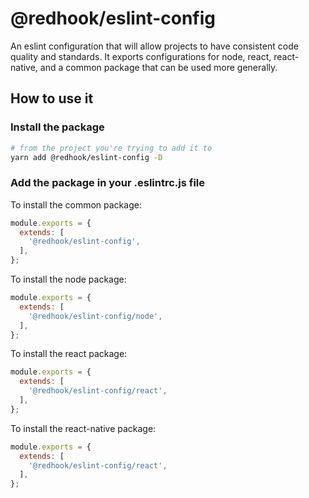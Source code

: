 # @redhook/eslint-config

An eslint configuration that will allow projects to have consistent code quality and standards. It exports configurations for node, react, react-native, and a common package that can be used more generally.

## How to use it

### Install the package

```bash
# from the project you're trying to add it to
yarn add @redhook/eslint-config -D
```

### Add the package in your .eslintrc.js file

To install the common package:

```js
module.exports = {
  extends: [
    '@redhook/eslint-config',
  ],
};
```

To install the node package:

```js
module.exports = {
  extends: [
    '@redhook/eslint-config/node',
  ],
};
```

To install the react package:

```js
module.exports = {
  extends: [
    '@redhook/eslint-config/react',
  ],
};
```

To install the react-native package:

```js
module.exports = {
  extends: [
    '@redhook/eslint-config/react',
  ],
};
```
